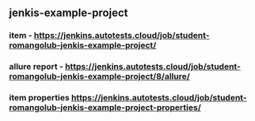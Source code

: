 ## jenkis-example-project
### item - https://jenkins.autotests.cloud/job/student-romangolub-jenkis-example-project/ 
### allure report - https://jenkins.autotests.cloud/job/student-romangolub-jenkis-example-project/8/allure/
### item properties https://jenkins.autotests.cloud/job/student-romangolub-jenkis-example-project-properties/




